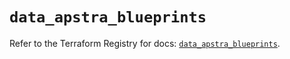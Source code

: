 # `data_apstra_blueprints`

Refer to the Terraform Registry for docs: [`data_apstra_blueprints`](https://registry.terraform.io/providers/juniper/apstra/0.94.0/docs/data-sources/blueprints).

